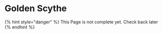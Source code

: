 # Golden Scythe

{% hint style="danger" %}
This Page is not complete yet. Check back later
{% endhint %}

